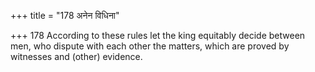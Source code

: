 +++
title = "178 अनेन विधिना"

+++
178	According to these rules let the king equitably decide between men, who dispute with each other the matters, which are proved by witnesses and (other) evidence.